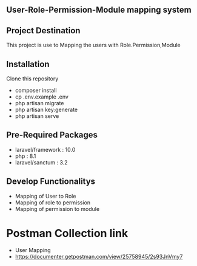 
## User-Role-Permission-Module mapping system
## Project Destination
This project is use to Mapping the users with Role.Permission,Module
## Installation
Clone this repository
- composer install
- cp .env.example .env
- php artisan migrate
- php artisan key:generate
- php artisan serve

## Pre-Required Packages
- laravel/framework : 10.0
- php               : 8.1
- laravel/sanctum   : 3.2
## Develop  Functionalitys
- Mapping of User to Role
- Mapping of role to permission
- Mapping of permission to module 
# Postman Collection link
- User Mapping
- https://documenter.getpostman.com/view/25758945/2s93JnVmy7
